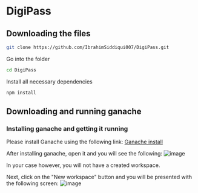 # DigiPass

## Downloading the files

```bash
git clone https://github.com/IbrahimSiddiqui007/DigiPass.git
```
Go into the folder

```bash
cd DigiPass
```
Install all necessary dependencies

```bash
npm install
```

## Downloading and running ganache

### Installing ganache and getting it running

Please install Ganache using the following link:
[Ganache install](https://trufflesuite.com/ganache/)

After installing ganache, open it and you will see the following:
![image](https://github.com/IbrahimSiddiqui007/DigiPass/ReadMeImages/87603789/d8e804ad-7e4e-45fd-b2a3-01ec26d4f0e9)

In your case however, you will not have a created workspace.

Next, click on the "New workspace" button and you will be presented with the following screen:
![image](https://github.com/IbrahimSiddiqui007/DigiPass/ReadMeImages/87603789/09884a91-1bf2-455a-b449-6206dc03aadc)

